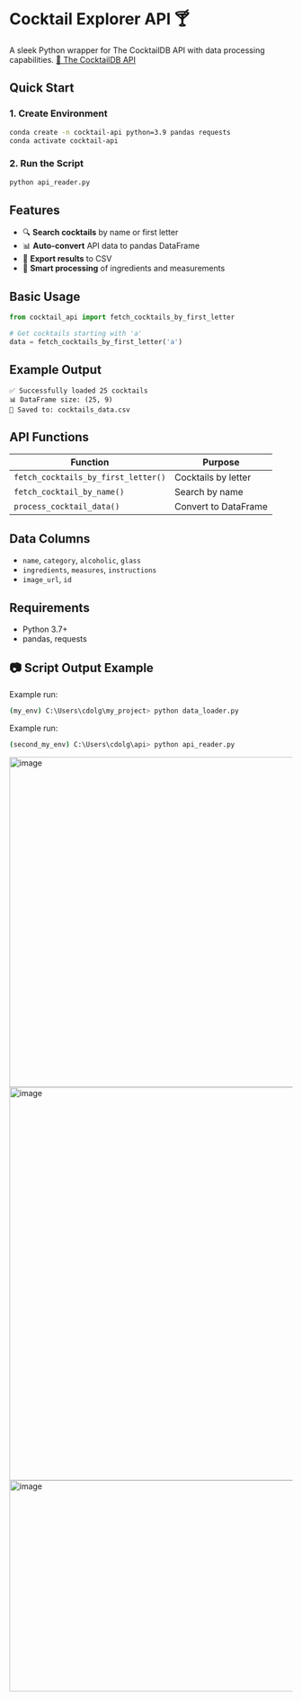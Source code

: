 
# Cocktail Explorer API 🍸

A sleek Python wrapper for The CocktailDB API with data processing capabilities.
[📎 The CocktailDB API](https://drive.google.com/file/d/1NPjKJoVKQWytdYYEIFn7WQGVL6Tljo_L/view?usp=drive_link)

## Quick Start

### 1. Create Environment
```bash
conda create -n cocktail-api python=3.9 pandas requests
conda activate cocktail-api
```

### 2. Run the Script
```bash
python api_reader.py
```

## Features

- 🔍 **Search cocktails** by name or first letter
- 📊 **Auto-convert** API data to pandas DataFrame
- 💾 **Export results** to CSV
- 🎯 **Smart processing** of ingredients and measurements

## Basic Usage

```python
from cocktail_api import fetch_cocktails_by_first_letter

# Get cocktails starting with 'a'
data = fetch_cocktails_by_first_letter('a')
```

## Example Output
```
✅ Successfully loaded 25 cocktails
📊 DataFrame size: (25, 9)
📁 Saved to: cocktails_data.csv
```

## API Functions

| Function | Purpose |
|----------|---------|
| `fetch_cocktails_by_first_letter()` | Cocktails by letter |
| `fetch_cocktail_by_name()` | Search by name |
| `process_cocktail_data()` | Convert to DataFrame |

## Data Columns
- `name`, `category`, `alcoholic`, `glass`
- `ingredients`, `measures`, `instructions`
- `image_url`, `id`

## Requirements
- Python 3.7+
- pandas, requests

## 📷 Script Output Example

Example run:

```bash
(my_env) C:\Users\cdolg\my_project> python data_loader.py
```

Example run:

```bash
(second_my_env) C:\Users\cdolg\api> python api_reader.py
```

<img width="1458" height="588" alt="image" src="https://github.com/user-attachments/assets/3a08034a-fcb9-4502-9c35-3d226360d9a0" />
<img width="1463" height="700" alt="image" src="https://github.com/user-attachments/assets/c5b31c03-9c71-46ae-b51b-47e45dca8d39" />
<img width="1456" height="376" alt="image" src="https://github.com/user-attachments/assets/a3547ff2-40b3-41f6-9885-98cf7aa65df8" />


